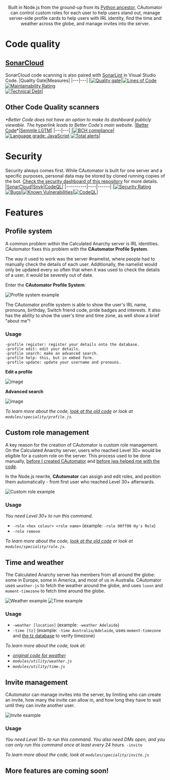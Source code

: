 <div align="center">
  
Built in Node.js from the ground-up from its [Python ancestor](https://github.com/hyperfresh/CAutomator-Legacy), CAutomator can control custom roles for each user to help users stand out, manage server-side profile cards to help users with IRL identity, find the time and weather across the globe, and manage invites into the server.

</div>

# Code quality
## [SonarCloud](https://sonarcloud.io/dashboard?id=Hyperfresh_CAutomator)
SonarCloud code scanning is also paired with [SonarLint](https://sonarlint.com) in Visual Studio Code.
|Quality Gate|Measures|
|---|---|
|[![Quality gate](https://sonarcloud.io/api/project_badges/quality_gate?project=Hyperfresh_CAutomator)](https://sonarcloud.io/dashboard?id=Hyperfresh_CAutomator)|[![Lines of Code](https://sonarcloud.io/api/project_badges/measure?project=Hyperfresh_CAutomator&metric=ncloc)](https://sonarcloud.io/dashboard?id=Hyperfresh_CAutomator)<br>[![Maintainability Rating](https://sonarcloud.io/api/project_badges/measure?project=Hyperfresh_CAutomator&metric=sqale_rating)](https://sonarcloud.io/dashboard?id=Hyperfresh_CAutomator)<br>[![Technical Debt](https://sonarcloud.io/api/project_badges/measure?project=Hyperfresh_CAutomator&metric=sqale_index)](https://sonarcloud.io/dashboard?id=Hyperfresh_CAutomator)|

## Other Code Quality scanners
*\*Better Code does not have an option to make its dashboard publicly viewable. The hyperlink leads to Better Code's main website.*
|[Better Code](https://bettercodehub.com/)\*|[Semmle LGTM](https://lgtm.com/projects/g/Hyperfresh/CAutomator/)|
|---|---|
|[![BCH compliance](https://bettercodehub.com/edge/badge/Hyperfresh/CAutomator?branch=master)](https://bettercodehub.com/)|[![Language grade: JavaScript](https://img.shields.io/lgtm/grade/javascript/g/Hyperfresh/CAutomator.svg?logo=lgtm&logoWidth=18)](https://lgtm.com/projects/g/Hyperfresh/CAutomator/context:javascript) [![Total alerts](https://img.shields.io/lgtm/alerts/g/Hyperfresh/CAutomator.svg?logo=lgtm&logoWidth=18)](https://lgtm.com/projects/g/Hyperfresh/CAutomator/alerts/)|

# Security
Security always comes first. While CAutomator is built for one server and a specific purposes, personal data may be stored by cloned running copies of the bot. [Check the security dashboard of this repository](https://github.com/Hyperfresh/CAutomator/security) for more details.
|[SonarCloud](https://sonarcloud.io/dashboard?id=Hyperfresh_CAutomator)|[Snyk](https://snyk.io/test/github/Hyperfresh/CAutomator)|[CodeQL](https://github.com/Hyperfresh/CAutomator/actions/workflows/codeql-analysis.yml)|
|----------|----|------|
|[![Security Rating](https://sonarcloud.io/api/project_badges/measure?project=Hyperfresh_CAutomator&metric=security_rating)](https://sonarcloud.io/dashboard?id=Hyperfresh_CAutomator) [![Bugs](https://sonarcloud.io/api/project_badges/measure?project=Hyperfresh_CAutomator&metric=bugs)](https://sonarcloud.io/dashboard?id=Hyperfresh_CAutomator)|[![Known Vulnerabilities](https://snyk.io/test/github/Hyperfresh/CAutomator/badge.svg)](https://snyk.io/test/github/Hyperfresh/CAutomator)|[![CodeQL](https://github.com/Hyperfresh/CAutomator/actions/workflows/codeql-analysis.yml/badge.svg)](https://github.com/Hyperfresh/CAutomator/actions/workflows/codeql-analysis.yml)|

# Features
## Profile system
A common problem within the Calculated Anarchy server is IRL identities. CAutomator fixes this problem with the **CAutomator Profile System**.

The way it used to work was the server #namelist, where people had to manually check the details of each user. Additionally, the namelist would only be updated every so often that when it was used to check the details of a user, it would be severely out of date.

Enter the **CAutomator Profile System**:

![Profile system example](https://media.discordapp.net/attachments/822673098637574184/823117284741611550/unknown.png?width=346&height=585)

The CAutomator profile system is able to show the user's IRL name, pronouns, birthday, Switch friend code, pride badges and interests. It also has the ability to show the user's time and time zone, as well show a brief "about me"!

### Usage
```
-profile register: register your details onto the database.
-profile edit: edit your details.
-profile search: make an advanced search.
-profile help: this, but in embed form.
-profile update: update your username and pronouns.
```
**Edit a profile**

![image](https://user-images.githubusercontent.com/31476608/111900408-5c120b00-8a82-11eb-92b6-c8321167ff4f.png)

**Advanced search**

![image](https://user-images.githubusercontent.com/31476608/111900435-7fd55100-8a82-11eb-9d9d-d37c556b7c3c.png)

*To learn more about the code, [look at the old code](https://github.com/Hyperfresh/CAutomator-Legacy/blob/61fff2e08117440ec8b0cda4a2126d0b32b5db43/bot.py#L1037) or look at `modules/speciality/profile.js`.*

## Custom role management
A key reason for the creation of CAutomator is custom role management. On the Calculated Anarchy server, users who reached Level 30+ would be eligible for a custom role on the server. This process used to be done manually, [before I created CAutomator](https://github.com/hyperfresh/cautomator-legacy) and [before iwa helped me with the code](https://github.com/iwa).

In the Node.js rewrite, **CAutomator** can assign and edit roles, and position them automatically - from first user who reached Level 30+ afterwards.

![Custom role example](https://user-images.githubusercontent.com/31476608/111900062-43a0f100-8a80-11eb-9a00-0c64411e65f8.png)

### Usage
*You need Level 30+ to run this command.*
- `-role <hex colour> <role name>` (example: `-role 00ff00 Hy's Role`)
- `-role remove`

*To learn more about the code, [look at the old code](https://github.com/Hyperfresh/CAutomator-Legacy/blob/61fff2e08117440ec8b0cda4a2126d0b32b5db43/bot.py#L573) or look at `modules/speciality/role.js`.*

## Time and weather
The Calculated Anarchy server has members from all around the globe: some in Europe, some in America, and most of us in Australia. CAutomator uses `weather-js` to fetch the weather around the globe, and uses `luxon` and `moment-timezone` to fetch time around the globe.

![Weather example](https://user-images.githubusercontent.com/31476608/111900171-e9546000-8a80-11eb-8b6e-7776f8b0dab1.png)
![Time example](https://user-images.githubusercontent.com/31476608/111900178-f3765e80-8a80-11eb-8c6c-d42a65aac6ea.png)

### Usage
- `-weather [location]` (example: `-weather Adelaide`)
- `-time [tz]` (example: `-time Australia/Adelaide`, uses `moment-timezone` and [the tz database](https://en.wikipedia.org/wiki/List_of_tz_database_time_zones) to verify timezone)

*To learn more about the code, look at:*
- [*original code for weather*](https://github.com/Hyperfresh/CAutomator-Legacy/blob/61fff2e08117440ec8b0cda4a2126d0b32b5db43/bot.py#L195)
- *`modules/utility/weather.js`*
- *`modules/utility/time.js`*

## Invite management
CAutomator can manage invites into the server, by limiting who can create an invite, how many the invite can allow in, and how long they have to wait until they can invite another user.

![Invite example](https://user-images.githubusercontent.com/31476608/111900331-e5750d80-8a81-11eb-97c4-c706699dc7f0.png)

### Usage
*You need Level 10+ to run this command. You also need DMs open, and you can only run this command once at least every 24 hours.*
`-invite`

*To learn more about the code, look at `modules/speciality/invite.js`*

## More features are coming soon!
